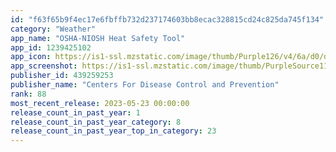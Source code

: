 ```yaml
---
id: "f63f65b9f4ec17e6fbffb732d237174603bb8ecac328815cd24c825da745f134"
category: "Weather"
app_name: "OSHA-NIOSH Heat Safety Tool"
app_id: 1239425102
app_icon: https://is1-ssl.mzstatic.com/image/thumb/Purple126/v4/6a/d0/d8/6ad0d8b6-a1f6-429c-e205-4262c93352b0/AppIcon-0-0-1x_U007emarketing-0-0-0-10-0-0-sRGB-0-0-0-GLES2_U002c0-512MB-85-220-0-0.png/1024x1024bb.png
app_screenshot: https://is1-ssl.mzstatic.com/image/thumb/PurpleSource115/v4/3f/b7/45/3fb745fb-4523-df73-dd8a-77ae4e81487c/a66343a1-ee8b-4e38-b5dd-aa4296c01d83_Simulator_Screen_Shot_-_iPhone_12_Pro_Max_-_2021-09-22_at_11.03.33.png/1284x2778bb.png
publisher_id: 439259253
publisher_name: "Centers For Disease Control and Prevention"
rank: 88
most_recent_release: 2023-05-23 00:00:00
release_count_in_past_year: 1
release_count_in_past_year_category: 8
release_count_in_past_year_top_in_category: 23
---
```

